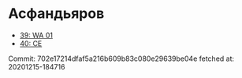 # Асфандьяров
- [39: WA 01](39.md)
- [40: CE](40.md)

Commit: 702e17214dfaf5a216b609b83c080e29639be04e
 fetched at: 20201215-184716
